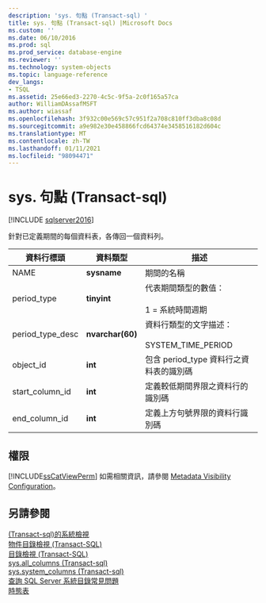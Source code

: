 ```yaml
---
description: 'sys. 句點 (Transact-sql) '
title: sys. 句點 (Transact-sql) |Microsoft Docs
ms.custom: ''
ms.date: 06/10/2016
ms.prod: sql
ms.prod_service: database-engine
ms.reviewer: ''
ms.technology: system-objects
ms.topic: language-reference
dev_langs:
- TSQL
ms.assetid: 25e66ed3-2270-4c5c-9f5a-2c0f165a57ca
author: WilliamDAssafMSFT
ms.author: wiassaf
ms.openlocfilehash: 3f932c00e569c57c951f2a708c810ff3dba8c08d
ms.sourcegitcommit: a9e982e30e458866fcd64374e3458516182d604c
ms.translationtype: MT
ms.contentlocale: zh-TW
ms.lasthandoff: 01/11/2021
ms.locfileid: "98094471"
---
```

# <a name="sysperiods-transact-sql"></a>sys. 句點 (Transact-sql) 
[!INCLUDE [sqlserver2016](../../includes/applies-to-version/sqlserver2016.md)]

  針對已定義期間的每個資料表，各傳回一個資料列。  
  
|資料行標頭|資料類型|描述|  
|-------------------|---------------|-----------------|  
|NAME|**sysname**|期間的名稱|  
|period_type|**tinyint**|代表期間類型的數值：<br /><br /> 1 = 系統時間週期|  
|period_type_desc|**nvarchar(60)**|資料行類型的文字描述：<br /><br /> SYSTEM_TIME_PERIOD|  
|object_id|**int**|包含 period_type 資料行之資料表的識別碼|  
|start_column_id|**int**|定義較低期間界限之資料行的識別碼|  
|end_column_id|**int**|定義上方句號界限的資料行識別碼|  
  
## <a name="permissions"></a>權限  
 [!INCLUDE[ssCatViewPerm](../../includes/sscatviewperm-md.md)] 如需相關資訊，請參閱 [Metadata Visibility Configuration](../../relational-databases/security/metadata-visibility-configuration.md)。  
  
## <a name="see-also"></a>另請參閱  
 [&#40;Transact-sql&#41;的系統檢視 ](../../t-sql/language-reference.md)   
 [物件目錄檢視 &#40;Transact-SQL&#41;](../../relational-databases/system-catalog-views/object-catalog-views-transact-sql.md)   
 [目錄檢視 &#40;Transact-SQL&#41;](../../relational-databases/system-catalog-views/catalog-views-transact-sql.md)   
 [sys.all_columns &#40;Transact-sql&#41;](../../relational-databases/system-catalog-views/sys-all-columns-transact-sql.md)   
 [sys.system_columns &#40;Transact-sql&#41;](../../relational-databases/system-catalog-views/sys-system-columns-transact-sql.md)   
 [查詢 SQL Server 系統目錄常見問題](../../relational-databases/system-catalog-views/querying-the-sql-server-system-catalog-faq.md)   
 [時態表](../../relational-databases/tables/temporal-tables.md)  
  
